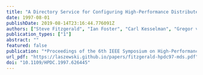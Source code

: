 ```yaml
---
title: "A Directory Service for Configuring High-Performance Distributed Computations"
date: 1997-08-01
publishDate: 2019-08-14T23:16:44.776091Z
authors: ["Steve Fitzgerald", "Ian Foster", "Carl Kesselman", "Gregor von Laszewski", "Warren Smith", "Steve Tuecke"]
publication_types: ["1"]
abstract: ""
featured: false
publication: "*Proceedings of the 6th IEEE Symposium on High-Performance Distributed Computing*"
url_pdf: "https://laszewski.github.io/papers/fitzgerald-hpdc97-mds.pdf"
doi: "10.1109/HPDC.1997.626445"
---
```



